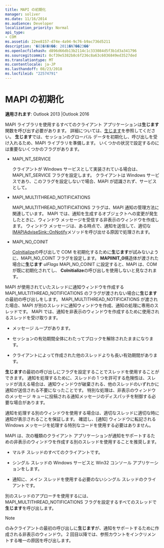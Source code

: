 ```yaml
---
title: MAPI の初期化
manager: soliver
ms.date: 11/16/2014
ms.audience: Developer
localization_priority: Normal
api_type:
- COM
ms.assetid: 22ee8157-d74e-4a94-9c76-b9ac736d5211
description: '�ŏI�X�V��: 2011�N7��23��'
ms.openlocfilehash: d896d66db13b2114c1c333084d5f3b1d3a341796
ms.sourcegitcommit: 0cf39e5382b8c6f236c8a63c6036849ed3527ded
ms.translationtype: MT
ms.contentlocale: ja-JP
ms.lasthandoff: 08/23/2018
ms.locfileid: "22574791"
---
```

# <a name="initializing-mapi"></a>MAPI の初期化

  
  
**適用されます**: Outlook 2013 |Outlook 2016 
  
MAPI ライブラリを使用するすべてのクライアント アプリケーションは**生じます**関数を呼び出す必要があります。 詳細については、[生じます](mapiinitialize.md)を参照してください。 **生じます**では、セッションのグローバル データを初期化し、呼び出しを受け入れるため、MAPI ライブラリを準備します。 いくつかの状況で設定するのには重要ないくつかのフラグがあります。 
  
- MAPI_NT_SERVICE
    
    クライアントが Windows サービスとして実装されている場合は、MAPI_NT_SERVICE フラグを設定します。 クライアントは Windows サービスであり、このフラグを設定しないで場合、MAPI が認識されず、サービスとして。 
    
- MAPI_MULTITHREAD_NOTIFICATIONS
    
    MAPI_MULTITHREAD_NOTIFICATIONS フラグは、MAPI 通知の管理方法に関連しています。 MAPI では、通知を生成するオブジェクトへの変更が発生したときに、ウィンドウ メッセージを受信する非表示のウィンドウを作成します。 ウィンドウ メッセージは、ある時点で、通知を送信して、適切な[IMAPIAdviseSink::OnNotify](imapiadvisesink-onnotify.md)メソッドを呼び出せる原因で処理されます。 
    
- MAPI_NO_COINIT
    
    [CoInitialize](http://msdn.microsoft.com/en-us/library/ms886303.aspx)の呼び出しで COM を初期化するために**生じます**が試みないように、MAPI_NO_COINT フラグを設定します。 **MAPIINIT_0**構造体が渡された場合に**生じます** _ulFlags_ MAPI_NO_COINIT に設定すると、MAPI は、COM が既に初期化されてし、 **CoInitialize**の呼び出しを使用しないと見なされます。
    
MAPI が使用されていたスレッドに通知ウィンドウを作成する MAPI_MULTITHREAD_NOTIFICATIONS のフラグが渡されない場合に**生じます**の最初の呼び出しをします。 MAPI_MULTITHREAD_NOTIFICATIONS が渡された場合、MAPI が別のスレッドに通知ウィンドウを作成、通知の処理に専用のスレッドです。 MAPI では、通知を非表示のウィンドウを作成するために使用されるスレッドを受け取ります。 
  
- メッセージ ループがあります。
    
- セッションの有効期間全体にわたってブロックを解除されたままになります。
    
- クライアントによって作成された他のスレッドよりも長い有効期間があります。 
    
**生じます**の最初の呼び出しにフラグを設定することでスレッドを使用することができます。 通知を処理するために、スレッドの 1 つを許可する危険性は、スレッドが消える場合は、通知ウィンドウが破棄される、他のスレッドのいずれかに通知が送信される不要になったことです。 特別な処理は、非表示のウィンドウのメッセージ キューに投稿される通知メッセージのディスパッチを制御する必要な場合があります。 
  
通知を処理する別のウィンドウを使用する場合は、適切なスレッドに適切な時に通知が表示されることを保証します。 確認し、[通知] ウィンドウに転記される Windows メッセージを処理する特別なコードを使用する必要はありません。 
  
MAPI は、次の種類のクライアント アプリケーションが通知をサポートするための非表示のウィンドウを作成する別のスレッドを使用することを推奨します。
  
- マルチ スレッドのすべてのクライアントです。
    
- シングル スレッドの Windows サービスと Win32 コンソール アプリケーションをします。
    
- 通知に、メイン スレッドを使用する必要のないシングル スレッドのクライアントです。
    
別のスレッドのアプローチを使用するには、MAPI_MULTITHREAD_NOTIFICATIONS フラグを設定するすべてのスレッドで**生じます**を呼び出します。 
  
> [!NOTE]
> のみクライアントの最初の呼び出しに**生じます**が、通知をサポートするために作成される非表示のウィンドウ。 2 回目以降では、参照カウントをインクリメントする唯一の原因を呼び出します。 
  

